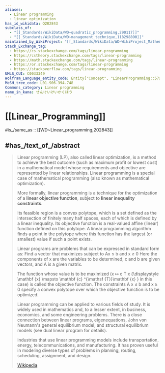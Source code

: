 ```yaml
---
aliases:
  - Linear programming
  - linear optimization
has_id_wikidata: Q202843
subclass_of:
  - "[[_Standards/WikiData/WD~quadratic_programming,290117]]"
  - "[[_Standards/WikiData/WD~management_technique,118298890]]"
maintained_by_WikiProject: "[[_Standards/WikiData/WD~WikiProject_Mathematics,8487137]]"
Stack_Exchange_tag:
  - https://cs.stackexchange.com/tags/linear-programming
  - https://cstheory.stackexchange.com/tags/linear-programming
  - https://math.stackexchange.com/tags/linear-programming
  - https://or.stackexchange.com/tags/linear-programming
  - https://stackoverflow.com/tags/linear-programming
UMLS_CUI: C0033349
Wolfram_Language_entity_code: Entity["Concept", "LinearProgramming::57s56"]
MeSH_tree_code: L01.906.394.748
Commons_category: Linear programming
name_in_kana: せんけいけいかくほう
---
```


# [[Linear_Programming]] 

#is_/same_as :: [[WD~Linear_programming,202843]] 

## #has_/text_of_/abstract 

> Linear programming (LP), also called linear optimization, is a method to achieve the best outcome 
> (such as maximum profit or lowest cost) in a mathematical model 
> whose requirements and objective are represented by linear relationships. 
> Linear programming is a special case of mathematical programming 
> (also known as mathematical optimization).
>
> More formally, linear programming is a technique for 
> the optimization of a **linear objective function**, subject to **linear inequality constraints**. 
> 
> Its feasible region is a convex polytope, which is a set defined as the intersection of finitely many half spaces, each of which is defined by a linear inequality. Its objective function is a real-valued affine (linear) function defined on this polytope. A linear programming algorithm finds a point in the polytope where this function has the largest (or smallest) value if such a point exists.
>
> Linear programs are problems that can be expressed in standard form as:
>                   Find a vector
>                   that maximizes
>                   subject to Ax ≤ b
>                   and x ≥ 0
> Here the components of x are the variables to be determined, c and b are given vectors, 
> and A is a given matrix. 
> 
> The function whose value is to be maximized (x ↦ c
>               T
>           x
>     {\displaystyle \mathbf {x} \mapsto \mathbf {c} ^{\mathsf {T}}\mathbf {x} }
>  in this case) is called the objective function. 
>  The constraints A x ≤ b  and x ≥ 0
>  specify a convex polytope over which the objective function is to be optimized.
>
> Linear programming can be applied to various fields of study. It is widely used in mathematics and, to a lesser extent, in business, economics, and some engineering problems. There is a close connection between linear programs, eigenequations, John von Neumann's general equilibrium model, and structural equilibrium models (see dual linear program for details).
>
> Industries that use linear programming models include transportation, energy, telecommunications, and manufacturing. It has proven useful in modeling diverse types of problems in planning, routing, scheduling, assignment, and design.
>
> [Wikipedia](https://en.wikipedia.org/wiki/Linear%20programming) 


